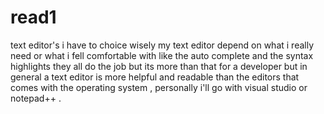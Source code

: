 # read1 


text editor's i have to choice wisely my text editor depend on what i really need or what i fell comfortable with  like the auto complete and the syntax highlights they all do the job but its more than that for a developer 
but in general a text editor is more helpful and readable than the editors that comes with the operating system , personally i'll go with visual studio or notepad++ .

  
